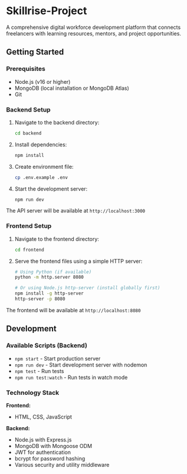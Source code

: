# Skillrise-Project

A comprehensive digital workforce development platform that connects freelancers with learning resources, mentors, and project opportunities.

## Getting Started

### Prerequisites

- Node.js (v16 or higher)
- MongoDB (local installation or MongoDB Atlas)
- Git

### Backend Setup

1. Navigate to the backend directory:
   ```bash
   cd backend
   ```

2. Install dependencies:
   ```bash
   npm install
   ```

3. Create environment file:
   ```bash
   cp .env.example .env
   ```

5. Start the development server:
   ```bash
   npm run dev
   ```

The API server will be available at `http://localhost:3000`

### Frontend Setup

1. Navigate to the frontend directory:
   ```bash
   cd frontend
   ```

2. Serve the frontend files using a simple HTTP server:
   ```bash
   # Using Python (if available)
   python -m http.server 8080
   
   # Or using Node.js http-server (install globally first)
   npm install -g http-server
   http-server -p 8080
   ```

The frontend will be available at `http://localhost:8080`

## Development

### Available Scripts (Backend)

- `npm start` - Start production server
- `npm run dev` - Start development server with nodemon
- `npm test` - Run tests
- `npm run test:watch` - Run tests in watch mode

### Technology Stack

**Frontend:**
- HTML, CSS, JavaScript

**Backend:**
- Node.js with Express.js
- MongoDB with Mongoose ODM
- JWT for authentication
- bcrypt for password hashing
- Various security and utility middleware